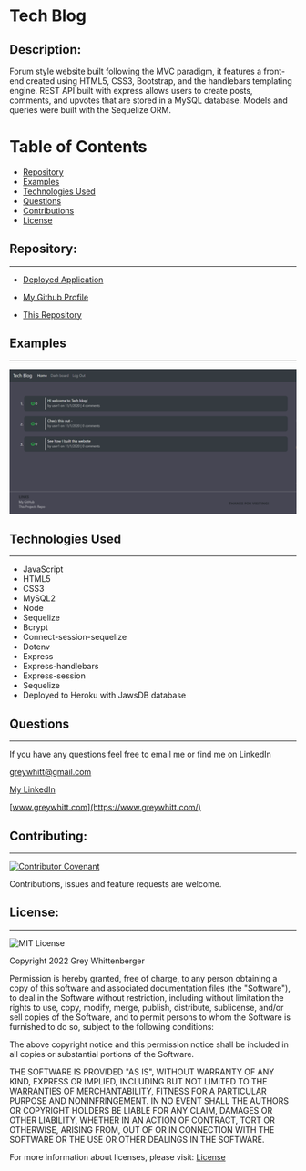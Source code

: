 # Tech Blog

## Description:
Forum style website built following the MVC paradigm, it features a front-end created using HTML5, CSS3, Bootstrap, and the handlebars templating engine. REST API built with express allows users to create posts, comments, and upvotes that are stored in a MySQL database. Models and queries were built with the Sequelize ORM.

# Table of Contents

- [Repository](#repository)
- [Examples](#examples)
- [Technologies Used](#technologies-used)
- [Questions](#questions)
- [Contributions](#contributing)
- [License](#license)

## Repository:

---

- [Deployed Application](https://gw-tech-blog.herokuapp.com/)

- [My Github Profile](https://github.com/Grey-Whitt)

- [This Repository](https://github.com/Grey-Whitt/portfolio-v3)

## Examples

---

![Full site](./full-site.png)


## Technologies Used

---

- JavaScript
- HTML5
- CSS3
- MySQL2
- Node
- Sequelize
- Bcrypt
- Connect-session-sequelize
- Dotenv
- Express
- Express-handlebars
- Express-session
- Sequelize
- Deployed to Heroku with JawsDB database


## Questions

---

If you have any questions feel free to email me or find me on LinkedIn

[greywhitt@gmail.com](mailto:greywhitt@gmail.com)

[My LinkedIn](https://www.linkedin.com/in/grey-whittenberger)

[www.greywhitt.com](https://www.greywhitt.com/)

## Contributing:

---

[![Contributor Covenant](https://img.shields.io/badge/Contributor%20Covenant-v2.1%20adopted-ff69b4.svg)](./uploads/CODE_OF_CONDUCT.md)

Contributions, issues and feature requests are welcome.

## License:

---

![MIT License](https://img.shields.io/badge/license-MIT-blue)

Copyright 2022 Grey Whittenberger

Permission is hereby granted, free of charge, to any person obtaining a copy of this software and associated documentation files (the "Software"), to deal in the Software without restriction, including without limitation the rights to use, copy, modify, merge, publish, distribute, sublicense, and/or sell copies of the Software, and to permit persons to whom the Software is furnished to do so, subject to the following conditions:

The above copyright notice and this permission notice shall be included in all copies or substantial portions of the Software.

THE SOFTWARE IS PROVIDED "AS IS", WITHOUT WARRANTY OF ANY KIND, EXPRESS OR IMPLIED, INCLUDING BUT NOT LIMITED TO THE WARRANTIES OF MERCHANTABILITY, FITNESS FOR A PARTICULAR PURPOSE AND NONINFRINGEMENT. IN NO EVENT SHALL THE AUTHORS OR COPYRIGHT HOLDERS BE LIABLE FOR ANY CLAIM, DAMAGES OR OTHER LIABILITY, WHETHER IN AN ACTION OF CONTRACT, TORT OR OTHERWISE, ARISING FROM, OUT OF OR IN CONNECTION WITH THE SOFTWARE OR THE USE OR OTHER DEALINGS IN THE SOFTWARE.

For more information about licenses, please visit:
[License](https://opensource.org/licenses/MIT)
